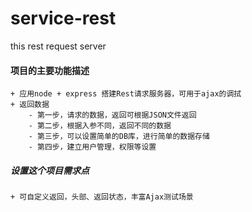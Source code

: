 # service-rest
this rest request server


#### 项目的主要功能描述
    + 应用node + express 搭建Rest请求服务器，可用于ajax的调拭
    + 返回数据
        - 第一步，请求的数据，返回可根据JSON文件返回
        - 第二步，根据入参不同，返回不同的数据
        - 第三步，可以设置简单的DB库，进行简单的数据存储
        - 第四步，建立用户管理，权限等设置

##### 设置这个项目需求点
    + 可自定义返回，头部、返回状态，丰富Ajax测试场景

